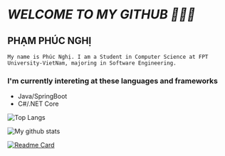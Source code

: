 # _WELCOME TO MY GITHUB 👋👋👋_
## PHẠM PHÚC NGHỊ

`My name is Phúc Nghị. I am a Student in Computer Science at FPT University-VietNam, majoring in Software Engineering.`

### I'm currently intereting at these languages and frameworks

- Java/SpringBoot
- C#/.NET Core

![Top Langs](https://github-readme-stats.vercel.app/api/top-langs/?username=PhucNghi176&theme=nightowl&langs_count=4&layout=compact)

![My github stats](https://github-readme-stats-git-masterrstaa-rickstaa.vercel.app/api?username=PhucNghi176&show_icons=true&theme=synthwave&hide=contribs,prs,issues)

[![Readme Card](https://github-readme-stats.vercel.app/api/pin/?username=PhucNghi176&repo=NIO2&theme=solarized-light)](https://github.com/GiaBaorr/NIO2)
